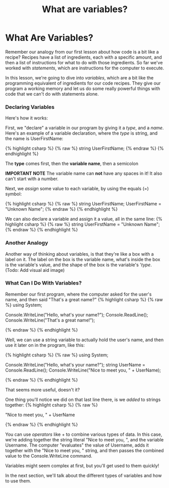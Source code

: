﻿---
title: What are variables?
---

# What Are Variables?

Remember our analogy from our first lesson about how code is a bit like a recipe? Recipes have a list of ingredients, each with a specific amount, and then a list of instructions for what to do with those ingredients.
So far we've worked with _statements_, which are instructions for the computer to execute.

In this lesson, we're going to dive into _variables_, which are a bit like the programming equivalent of ingredients for our code recipes. They give our program a working memory and let us do some really powerful things with code that we can't do with statements alone.

### Declaring Variables
Here's how it works:

First, we "declare" a variable in our program by giving it a _type_, and a _name_. Here's an example of a variable declaration, where the _type_ is string, and the name is UserFirstName:

{% highlight csharp %}
{% raw %}
string UserFirstName;
{% endraw %}
{% endhighlight %}

The **type** comes first, then the **variable name**, then a semicolon

**IMPORTANT NOTE**
The variable name can **not** have any spaces in it! It also can't start with a number.

Next, we _assign_ some value to each variable, by using the equals (=) symbol:

{% highlight csharp  %}
{% raw %}
string UserFirstName;
UserFirstName = "Unknown Name";
{% endraw %}
{% endhighlight %}

We can also declare a variable and assign it a value, all in the same line:
{% highlight csharp  %}
{% raw %}
string UserFirstName = "Unknown Name";
{% endraw %}
{% endhighlight %}

### Another Analogy
Another way of thinking about variables, is that they're like a box with a label on it. The label on the box is the variable name, what's inside the box is the variable's value, and the shape of the box is the variable's '_type_.
(Todo: Add visual aid image)

### What Can I Do With Variables?

Remember our first program, where the computer asked for the user's name, and then said "That's a great name?"
{% highlight csharp  %}
{% raw %}
using System;

Console.WriteLine("Hello, what's your name?");
Console.ReadLine();
Console.WriteLine("That's a great name!");

{% endraw %}
{% endhighlight %}

Well, we can use a string variable to actually hold the user's name, and then use it later on in the program, like this:

{% highlight csharp  %}
{% raw %}
using System;

Console.WriteLine("Hello, what's your name?");
string UserName = Console.ReadLine();
Console.WriteLine("Nice to meet you, " + UserName);

{% endraw %}
{% endhighlight %}

That seems more useful, doesn't it?

One thing you'll notice we did on that last line there, is we _added_ to strings together:
{% highlight csharp  %}
{% raw %}

"Nice to meet you, " + UserName

{% endraw %}
{% endhighlight %}

You can use _operators_ like + to combine various types of data. In this case, we're adding together the string literal "Nice to meet you, ", and the variable Username.
The computer "evaluates" the value of Username, adds it together with the "Nice to meet you, " string, and then passes the combined value to the Console.WriteLine command.


Variables might seem complex at first, but you'll get used to them quickly! 

In the next section, we'll talk about the different types of variables and how to use them.

